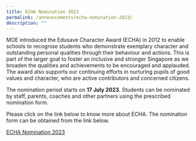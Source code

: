 ```yaml
---
title: ECHA Nomination 2023
permalink: /announcements/echa-nomination-2023/
description: ""
---
```

MOE introduced the Edusave Character Award (ECHA) in 2012 to enable schools to recognise students who demonstrate exemplary character and outstanding personal qualities through their behaviour and actions. This is part of the larger goal to foster an inclusive and stronger Singapore as we broaden the qualities and achievements to be encouraged and applauded. The award also supports our continuing efforts in nurturing pupils of good values and character, who are active contributors and concerned citizens.

The nomination period starts on **17 July 2023**. Students can be nominated by staff, parents, coaches and other partners using the prescribed nomination form.

Please click on the link below to know more about ECHA. The nomination form can be obtained from the link below.

[ECHA Nomination 2023](/learning-at-sms/student-development/echa-nomination)